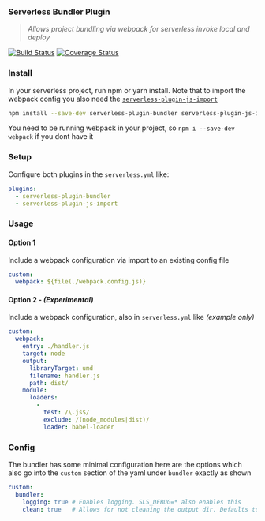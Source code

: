 ### Serverless Bundler Plugin

> _Allows project bundling via webpack for serverless invoke local and deploy_

[![Build Status](https://travis-ci.org/lteacher/serverless-plugin-bundler.svg?branch=master)](https://travis-ci.org/lteacher/serverless-plugin-bundler)
[![Coverage Status](https://coveralls.io/repos/github/lteacher/serverless-plugin-bundler/badge.svg?branch=master)](https://coveralls.io/github/lteacher/serverless-plugin-bundler?branch=master)

### Install

In your serverless project, run npm or yarn install. Note that to import the webpack config you also need the [`serverless-plugin-js-import`](https://www.npmjs.com/package/serverless-plugin-js-import)

```sh
npm install --save-dev serverless-plugin-bundler serverless-plugin-js-import
```

You need to be running webpack in your project, so `npm i --save-dev webpack` if you dont have it

### Setup
Configure both plugins in the `serverless.yml` like:

```yaml
plugins:
  - serverless-plugin-bundler
  - serverless-plugin-js-import
```

### Usage

#### Option 1

Include a webpack configuration via import to an existing config file

```yaml
custom:
  webpack: ${file(./webpack.config.js)}
```

#### Option 2 - _(Experimental)_

Include a webpack configuration, also in `serverless.yml` like _(example only)_

```yaml
custom:
  webpack:
    entry: ./handler.js
    target: node
    output:
      libraryTarget: umd
      filename: handler.js
      path: dist/
    module:
      loaders:
        -
          test: /\.js$/
          exclude: /(node_modules|dist)/
          loader: babel-loader
```

### Config

The bundler has some minimal configuration here are the options which also go into the `custom` section of the yaml under `bundler` exactly as shown

```yaml
custom:
  bundler:
    logging: true # Enables logging. SLS_DEBUG=* also enables this
    clean: true   # Allows for not cleaning the output dir. Defaults to true
```
